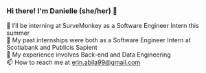 ### Hi there! I'm Danielle (she/her) 👋   
 
<!--
**erinabila/erinabila** is a ✨ _special_ ✨ repository because its `README.md` (this file) appears on your GitHub profile.
Here are some ideas to get you started:
- 🔭 I’m currently working on ...
- 🌱 I’m currently learning ...
- 👯 I’m looking to collaborate on ...
- 🤔 I’m looking for help with ...
- 💬 Ask me about ...
- 📫 How to reach me: ...
- 😄 Pronouns: ...
- ⚡ Fun fact: ...
-->
🌱 I’ll be interning at SurveMonkey as a Software Engineer Intern this summer  
🔭 My past internships were both as a Software Engineer Intern at Scotiabank and Publicis Sapient  
🤔 My experience involves Back-end and Data Engineering           
📫 How to reach me at erin.abila99@gmail.com             
